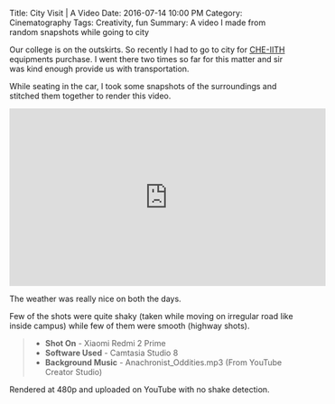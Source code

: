 Title: City Visit | A Video 
Date: 2016-07-14 10:00 PM
Category: Cinematography
Tags: Creativity, fun
Summary: A video I made from random snapshots while going to city

Our college is on the outskirts. So recently I had to go to city for [CHE-IITH](hc.iith.ac.in) equipments purchase. I went there two times so far for this matter and sir was kind enough provide us with transportation.

While seating in the car, I took some snapshots of the surroundings and stitched them together to render this video. 

<center><iframe width="560" height="315" src="https://www.youtube.com/embed/C4vaFChRYGU" frameborder="0" allowfullscreen></iframe></center>

The weather was really nice on both the days. 

Few of the shots were quite shaky (taken while moving on irregular road like inside campus) while few of them were smooth (highway shots).

> * **Shot On** - Xiaomi Redmi 2 Prime
> * **Software Used** - Camtasia Studio 8
> * **Background Music** - Anachronist_Oddities.mp3 (From YouTube Creator Studio)

Rendered at 480p and uploaded on YouTube with no shake detection.